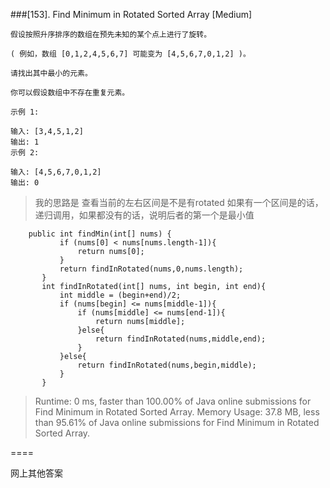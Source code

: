 ###[153]. Find Minimum in Rotated Sorted Array 
[Medium]
```
假设按照升序排序的数组在预先未知的某个点上进行了旋转。

( 例如，数组 [0,1,2,4,5,6,7] 可能变为 [4,5,6,7,0,1,2] )。

请找出其中最小的元素。

你可以假设数组中不存在重复元素。

示例 1:

输入: [3,4,5,1,2]
输出: 1
示例 2:

输入: [4,5,6,7,0,1,2]
输出: 0
```
> 我的思路是 
> 查看当前的左右区间是不是有rotated
> 如果有一个区间是的话，递归调用，如果都没有的话，说明后者的第一个是最小值
>
```
    public int findMin(int[] nums) {
           if (nums[0] < nums[nums.length-1]){
               return nums[0];
           }
           return findInRotated(nums,0,nums.length);
       }
       int findInRotated(int[] nums, int begin, int end){
           int middle = (begin+end)/2;
           if (nums[begin] <= nums[middle-1]){
               if (nums[middle] <= nums[end-1]){
                   return nums[middle];
               }else{
                   return findInRotated(nums,middle,end);
               }
           }else{
               return findInRotated(nums,begin,middle);
           }
       }  
```

> Runtime: 0 ms, faster than 100.00% of Java online submissions for Find Minimum in Rotated Sorted Array.
>  Memory Usage: 37.8 MB, less than 95.61% of Java online submissions for Find Minimum in Rotated Sorted Array.

====

网上其他答案
```aidl
 

``` 